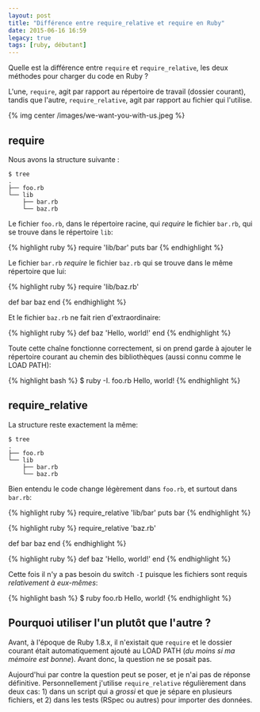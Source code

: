 ```yaml
---
layout: post
title: "Différence entre require_relative et require en Ruby"
date: 2015-06-16 16:59
legacy: true
tags: [ruby, débutant]
---
```




Quelle est la différence entre `require` et `require_relative`, les deux
méthodes pour charger du code en Ruby ?

L'une, `require`, agit par rapport au répertoire de travail (dossier courant),
tandis que
l'autre, `require_relative`, agit par rapport au fichier qui l'utilise.

{% img center /images/we-want-you-with-us.jpeg %}

<!-- more -->

## require

Nous avons la structure suivante :

    $ tree
    .
    ├── foo.rb
    └── lib
        ├── bar.rb
        └── baz.rb

Le fichier `foo.rb`, dans le répertoire racine, qui *require* le fichier `bar.rb`, qui se trouve dans le répertoire `lib`:

{% highlight ruby %}
require 'lib/bar'
puts bar
{% endhighlight %}

Le fichier `bar.rb` *require* le fichier `baz.rb` qui se trouve dans le même
répertoire que lui:

{% highlight ruby %}
require 'lib/baz.rb'

def bar
  baz
end
{% endhighlight %}

Et le fichier `baz.rb` ne fait rien d'extraordinaire:

{% highlight ruby %}
def baz
  'Hello, world!'
end
{% endhighlight %}

Toute cette chaîne fonctionne correctement, si on prend garde à ajouter le
répertoire courant au chemin des bibliothèques (aussi connu comme le LOAD PATH):

{% highlight bash %}
$ ruby -I. foo.rb 
Hello, world!
{% endhighlight %}

## require_relative

La structure reste exactement la même:

    $ tree
    .
    ├── foo.rb
    └── lib
        ├── bar.rb
        └── baz.rb

Bien entendu le code change légèrement dans `foo.rb`, et surtout dans `bar.rb`:

{% highlight ruby %}
require_relative 'lib/bar'
puts bar
{% endhighlight %}

{% highlight ruby %}
require_relative 'baz.rb'

def bar
  baz
end
{% endhighlight %}

{% highlight ruby %}
def baz
  'Hello, world!'
end
{% endhighlight %}

Cette fois il n'y a pas besoin du switch `-I` puisque les fichiers sont requis
*relativement à eux-mêmes*:

{% highlight bash %}
$ ruby foo.rb 
Hello, world!
{% endhighlight %}

## Pourquoi utiliser l'un plutôt que l'autre ?

Avant, à l'époque de Ruby 1.8.x, il n'existait que `require` et le dossier
courant était automatiquement ajouté au LOAD PATH (*du moins si ma mémoire est
bonne*). Avant donc, la question ne se posait pas.

Aujourd'hui par contre la question peut se poser, et je n'ai pas de réponse
définitive. Personnellement j'utilise `require_relative` régulièrement dans
deux cas: 1) dans un script qui a *grossi* et que je sépare en plusieurs
fichiers, et 2) dans les tests (RSpec ou autres) pour importer des données.



